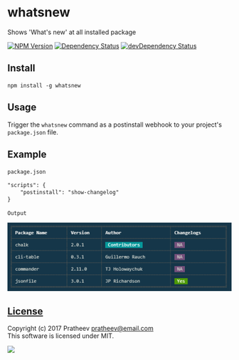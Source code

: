 # whatsnew
Shows 'What's new' at all installed package

[![NPM Version](https://img.shields.io/npm/v/whatsnew.svg)](https://www.npmjs.org/package/whatsnew)
[![Dependency Status](https://david-dm.org/prattheev/whatsnew.svg)](https://david-dm.org/prattheev/whatsnew/) 
[![devDependency Status](https://david-dm.org/prattheev/whatsnew/dev-status.svg)](https://david-dm.org/prattheev/whatsnew/#info=devDependencies)  

## Install
```
npm install -g whatsnew
```

## Usage
Trigger the `whatsnew` command as a postinstall webhook to your project's `package.json` file.

## Example
`package.json`
```
"scripts": {
    "postinstall": "show-changelog"
}
```
`Output`

![Output](https://raw.githubusercontent.com/prattheev/whatsnew/master/demo/sample.png)

## [License](/LICENSE.md)
Copyright (c) 2017 Pratheev <pratheev@email.com>  
This software is licensed under MIT.  

[<img src="https://img.shields.io/badge/License-MIT License-brightgreen.svg" />](/LICENSE.md#mit "Massachusetts Institute of Technology (MIT)")
